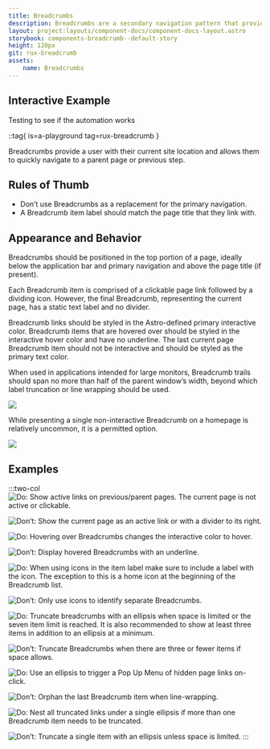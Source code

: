 ```yaml
---
title: Breadcrumbs
description: Breadcrumbs are a secondary navigation pattern that provides users with an ordered list of links that helps visualize locational awareness within a site’s hierarchy.
layout: project:layouts/component-docs/component-docs-layout.astro
storybook: components-breadcrumb--default-story
height: 120px
git: rux-breadcrumb
assets:
    name: Breadcrumbs
---
```

## Interactive Example

Testing to see if the automation works

::tag{ is=a-playground tag=rux-breadcrumb }

Breadcrumbs provide a user with their current site location and allows them to quickly navigate to a parent page or previous step.

## Rules of Thumb

- Don’t use Breadcrumbs as a replacement for the primary navigation.
- A Breadcrumb item label should match the page title that they link with.

## Appearance and Behavior

Breadcrumbs should be positioned in the top portion of a page, ideally below the application bar and primary navigation and above the page title (if present).

Each Breadcrumb item is comprised of a clickable page link followed by a dividing icon. However, the final Breadcrumb, representing the current page, has a static text label and no divider.

Breadcrumb links should be styled in the Astro-defined primary interactive color. Breadcrumb items that are hovered over should be styled in the interactive hover color and have no underline. The last current page Breadcrumb item should not be interactive and should be styled as the primary text color.

When used in applications intended for large monitors, Breadcrumb trails should span no more than half of the parent window’s width, beyond which label truncation or line wrapping should be used.

![](/img/patterns/breadcrumbs/breadcrumbs-halfway.webp)

While presenting a single non-interactive Breadcrumb on a homepage is relatively uncommon, it is a permitted option.

![](/img/patterns/breadcrumbs/breadcrumbs-single.webp)

## Examples

:::two-col
![Do: Show active links on previous/parent pages. The current page is not active or clickable.](/img/patterns/breadcrumbs/breadcrumbs-do-1.webp "Do: Show active links on previous/parent pages. The current page is not active or clickable.")

![Don’t: Show the current page as an active link or with a divider to its right.](/img/patterns/breadcrumbs/breadcrumbs-dont-1.webp "Don't: Show the current page as an active link or with a divider to its right.")

![Do: Hovering over Breadcrumbs changes the interactive color to hover.](/img/patterns/breadcrumbs/breadcrumbs-do-2.webp "Do: Hovering over Breadcrumbs changes the interactive color to hover.")

![Don’t: Display hovered Breadcrumbs with an underline.](/img/patterns/breadcrumbs/breadcrumbs-dont-2.webp "Don’t: Display hovered Breadcrumbs with an underline.")

![Do: When using icons in the item label make sure to include a label with the icon. The exception to this is a home icon at the beginning of the Breadcrumb list.](/img/patterns/breadcrumbs/breadcrumbs-do-3.webp "Do: When using icons in the item label make sure to include a label with the icon. The exception to this is a home icon at the beginning of the Breadcrumb list.")

![Don’t: Only use icons to identify separate Breadcrumbs.](/img/patterns/breadcrumbs/breadcrumbs-dont-3.webp "Don’t: Only use icons to identify separate Breadcrumbs.")

![Do: Truncate breadcrumbs with an ellipsis when space is limited or the seven item limit is reached. It is also recommended to show at least three items in addition to an ellipsis at a minimum.](/img/patterns/breadcrumbs/breadcrumbs-do-4.webp "Do: Truncate breadcrumbs with an ellipsis when space is limited or the seven item limit is reached. It is also recommended to show at least three items in addition to an ellipsis at a minimum.")

![Don’t: Truncate Breadcrumbs when there are three or fewer items if space allows.](/img/patterns/breadcrumbs/breadcrumbs-dont-4.webp "Don’t: Truncate Breadcrumbs when there are three or fewer items if space allows.")

![Do: Use an ellipsis to trigger a Pop Up Menu of hidden page links on-click.](/img/patterns/breadcrumbs/breadcrumbs-do-5.webp "Do: Use an ellipsis to trigger a Pop Up Menu of hidden page links on-click.")

![Don’t: Orphan the last Breadcrumb item when line-wrapping.](/img/patterns/breadcrumbs/breadcrumbs-dont-5.webp "Don’t: Orphan the last Breadcrumb item when line-wrapping.")

![Do: Nest all truncated links under a single ellipsis if more than one Breadcrumb item needs to be truncated.](/img/patterns/breadcrumbs/breadcrumbs-do-6.webp "Do: Nest all truncated links under a single ellipsis if more than one Breadcrumb item needs to be truncated.")

![Don’t: Truncate a single item with an ellipsis unless space is limited.](/img/patterns/breadcrumbs/breadcrumbs-dont-6.webp "Truncate a single item with an ellipsis unless space is limited.")
:::
